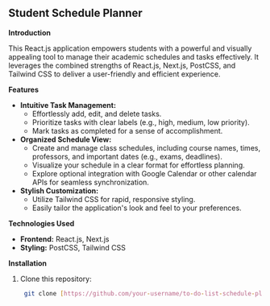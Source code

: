 ## Student Schedule Planner

**Introduction**

This React.js application empowers students with a powerful and visually appealing tool to manage their academic schedules and tasks effectively. It leverages the combined strengths of React.js, Next.js, PostCSS, and Tailwind CSS to deliver a user-friendly and efficient experience.

**Features**

* **Intuitive Task Management:**
    - Effortlessly add, edit, and delete tasks.
    - Prioritize tasks with clear labels (e.g., high, medium, low priority).
    - Mark tasks as completed for a sense of accomplishment.
* **Organized Schedule View:**
    - Create and manage class schedules, including course names, times, professors, and important dates (e.g., exams, deadlines).
    - Visualize your schedule in a clear format for effortless planning.
    - Explore optional integration with Google Calendar or other calendar APIs for seamless synchronization.
* **Stylish Customization:**
    - Utilize Tailwind CSS for rapid, responsive styling.
    - Easily tailor the application's look and feel to your preferences.

**Technologies Used**

* **Frontend:** React.js, Next.js
* **Styling:** PostCSS, Tailwind CSS

**Installation**

1. Clone this repository:

   ```bash
    git clone [https://github.com/your-username/to-do-list-schedule-planner-.git](https://github.com/your-username/to-do-list-schedule-planner-.git)
